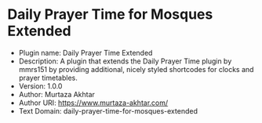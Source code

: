 # Daily Prayer Time for Mosques Extended

- Plugin name: Daily Prayer Time Extended
- Description: A plugin that extends the Daily Prayer Time plugin by mmrs151 by providing additional, nicely styled shortcodes for clocks and prayer timetables.
- Version: 1.0.0
- Author: Murtaza Akhtar
- Author URI: https://www.murtaza-akhtar.com/
- Text Domain: daily-prayer-time-for-mosques-extended
